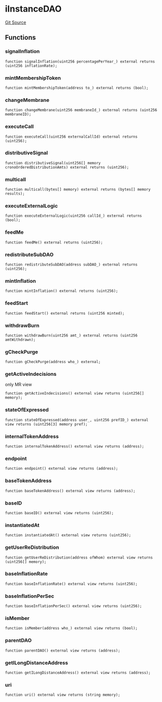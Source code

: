 # iInstanceDAO
[Git Source](https://github.com/parseb/WalllaW/blob/9e3aa1f94078a6f713d193fa93b20149519f722a/src/interfaces/iInstanceDAO.sol)


## Functions
### signalInflation


```solidity
function signalInflation(uint256 percentagePerYear_) external returns (uint256 inflationRate);
```

### mintMembershipToken


```solidity
function mintMembershipToken(address to_) external returns (bool);
```

### changeMembrane


```solidity
function changeMembrane(uint256 membraneId_) external returns (uint256 membraneID);
```

### executeCall


```solidity
function executeCall(uint256 externalCallId) external returns (uint256);
```

### distributiveSignal


```solidity
function distributiveSignal(uint256[] memory cronoOrderedDistributionAmts) external returns (uint256);
```

### multicall


```solidity
function multicall(bytes[] memory) external returns (bytes[] memory results);
```

### executeExternalLogic


```solidity
function executeExternalLogic(uint256 callId_) external returns (bool);
```

### feedMe


```solidity
function feedMe() external returns (uint256);
```

### redistributeSubDAO


```solidity
function redistributeSubDAO(address subDAO_) external returns (uint256);
```

### mintInflation


```solidity
function mintInflation() external returns (uint256);
```

### feedStart


```solidity
function feedStart() external returns (uint256 minted);
```

### withdrawBurn


```solidity
function withdrawBurn(uint256 amt_) external returns (uint256 amtWithdrawn);
```

### gCheckPurge


```solidity
function gCheckPurge(address who_) external;
```

### getActiveIndecisions

only MR
view


```solidity
function getActiveIndecisions() external view returns (uint256[] memory);
```

### stateOfExpressed


```solidity
function stateOfExpressed(address user_, uint256 prefID_) external view returns (uint256[3] memory pref);
```

### internalTokenAddress


```solidity
function internalTokenAddress() external view returns (address);
```

### endpoint


```solidity
function endpoint() external view returns (address);
```

### baseTokenAddress


```solidity
function baseTokenAddress() external view returns (address);
```

### baseID


```solidity
function baseID() external view returns (uint256);
```

### instantiatedAt


```solidity
function instantiatedAt() external view returns (uint256);
```

### getUserReDistribution


```solidity
function getUserReDistribution(address ofWhom) external view returns (uint256[] memory);
```

### baseInflationRate


```solidity
function baseInflationRate() external view returns (uint256);
```

### baseInflationPerSec


```solidity
function baseInflationPerSec() external view returns (uint256);
```

### isMember


```solidity
function isMember(address who_) external view returns (bool);
```

### parentDAO


```solidity
function parentDAO() external view returns (address);
```

### getILongDistanceAddress


```solidity
function getILongDistanceAddress() external view returns (address);
```

### uri


```solidity
function uri() external view returns (string memory);
```

